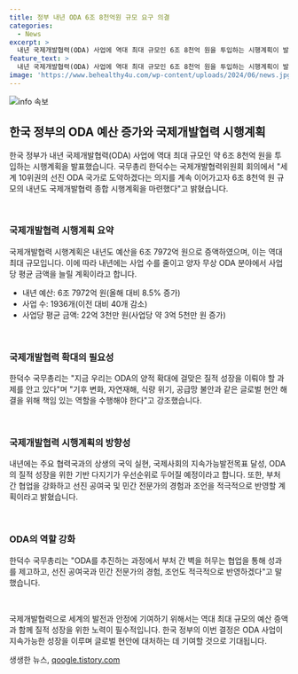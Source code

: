 ```yaml
---
title: 정부 내년 ODA 6조 8천억원 규모 요구 의결
categories:
  - News
excerpt: >
  내년 국제개발협력(ODA) 사업에 역대 최대 규모인 6조 8천억 원을 투입하는 시행계획이 발표됐다. 한덕수 국무총리는 선진 ODA 국가로 도약을 선언하며 6조 7972억 원의 예산을 요구했다. 이에 따라 사업 수를 줄이고 평균 금액을 늘리며 ODA의 질적 성장을 강조했다. 지속가능발전목표 달성과 협력국과의 상생을 강조하며, 공여국 및 민간 전문가의 경험과 조언을 적극 반영하겠다고 밝혔다. ODA를 활용하여 글로벌 현안을 해결하고 책임 있는 역할을 수행하겠다는 의지를 강조했다.
feature_text: >
  내년 국제개발협력(ODA) 사업에 역대 최대 규모인 6조 8천억 원을 투입하는 시행계획이 발표됐다. 한덕수 국무총리는 선진 ODA 국가로 도약을 선언하며 6조 7972억 원의 예산을 요구했다. 이에 따라 사업 수를 줄이고 평균 금액을 늘리며 ODA의 질적 성장을 강조했다. 지속가능발전목표 달성과 협력국과의 상생을 강조하며, 공여국 및 민간 전문가의 경험과 조언을 적극 반영하겠다고 밝혔다. ODA를 활용하여 글로벌 현안을 해결하고 책임 있는 역할을 수행하겠다는 의지를 강조했다.
image: 'https://www.behealthy4u.com/wp-content/uploads/2024/06/news.jpg'
---
```


<p><img src="https://www.behealthy4u.com/wp-content/uploads/2024/06/news.jpg" alt="info 속보" /></p>

<h2 data-ke-size="size26">한국 정부의 ODA 예산 증가와 국제개발협력 시행계획</h2>

<p>한국 정부가 내년 국제개발협력(ODA) 사업에 역대 최대 규모인 약 6조 8천억 원을 투입하는 시행계획을 발표했습니다. 국무총리 한덕수는 국제개발협력위원회 회의에서 "세계 10위권의 선진 ODA 국가로 도약하겠다는 의지를 계속 이어가고자 6조 8천억 원 규모의 내년도 국제개발협력 종합 시행계획을 마련했다"고 밝혔습니다.</p>

<p data-ke-size="size16">&nbsp;</p>

<h3>국제개발협력 시행계획 요약</h3>

<p>국제개발협력 시행계획은 내년도 예산을 6조 7972억 원으로 증액하였으며, 이는 역대 최대 규모입니다. 이에 따라 내년에는 사업 수를 줄이고 양자 무상 ODA 분야에서 사업당 평균 금액을 늘릴 계획이라고 합니다.</p>

<ul>
  <li>내년 예산: 6조 7972억 원(올해 대비 8.5% 증가)</li>
  <li>사업 수: 1936개(이전 대비 40개 감소)</li>
  <li>사업당 평균 금액: 22억 3천만 원(사업당 약 3억 5천만 원 증가)</li>
</ul>

<p data-ke-size="size16">&nbsp;</p>

<h3>국제개발협력 확대의 필요성</h3>

<p>한덕수 국무총리는 "지금 우리는 ODA의 양적 확대에 걸맞은 질적 성장을 이뤄야 할 과제를 안고 있다"며 "기후 변화, 자연재해, 식량 위기, 공급망 불안과 같은 글로벌 현안 해결을 위해 책임 있는 역할을 수행해야 한다"고 강조했습니다.</p>

<p data-ke-size="size16">&nbsp;</p>

<h3>국제개발협력 시행계획의 방향성</h3>

<p>내년에는 주요 협력국과의 상생의 국익 실현, 국제사회의 지속가능발전목표 달성, ODA의 질적 성장을 위한 기반 다지기가 우선순위로 두어질 예정이라고 합니다. 또한, 부처 간 협업을 강화하고 선진 공여국 및 민간 전문가의 경험과 조언을 적극적으로 반영할 계획이라고 밝혔습니다.</p>

<p data-ke-size="size16">&nbsp;</p>

<h3>ODA의 역할 강화</h3>

<p>한덕수 국무총리는 "ODA를 추진하는 과정에서 부처 간 벽을 허무는 협업을 통해 성과를 제고하고, 선진 공여국과 민간 전문가의 경험, 조언도 적극적으로 반영하겠다"고 말했습니다.</p>

<p data-ke-size="size16">&nbsp;</p>

<p>국제개발협력으로 세계의 발전과 안정에 기여하기 위해서는 역대 최대 규모의 예산 증액과 함께 질적 성장을 위한 노력이 필수적입니다. 한국 정부의 이번 결정은 ODA 사업이 지속가능한 성장을 이루며 글로벌 현안에 대처하는 데 기여할 것으로 기대됩니다.</p>
생생한 뉴스, <a href="https://qoogle.tistory.com" rel="dofollow">qoogle.tistory.com</a>



